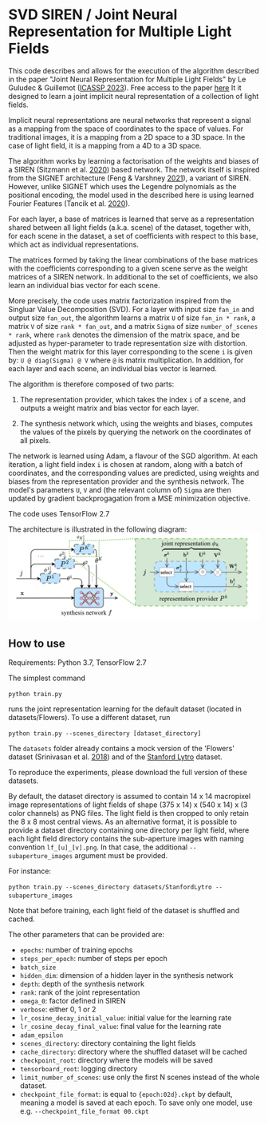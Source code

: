 # SVD SIREN / Joint Neural Representation for Multiple Light Fields

This code describes and allows for the execution of the algorithm described in the paper "Joint Neural Representation for Multiple Light Fields" by Le Guludec & Guillemot ([ICASSP 2023](https://doi.org/10.1109/ICASSP49357.2023.10096092)). Free access to the paper [here](https://hal.science/hal-04054325)
It it designed to learn a joint implicit neural representation of a collection of light fields.

Implicit neural representations are neural networks that represent a signal as a mapping from the space of coordinates to the space of values. For traditional images, it is a mapping from a 2D space to a 3D space. In the case of light field, it is a mapping from a 4D to a 3D space.

The algorithm works by learning a factorisation of the weights and biases of a SIREN (Sitzmann et al. [2020](https://dl.acm.org/doi/10.5555/3495724.3496350)) based network. The network itself is inspired from the SIGNET architecture (Feng & Varshney [2021](https://ieeexplore.ieee.org/document/9710101)), a variant of SIREN. However, unlike SIGNET which uses the Legendre polynomials as the positional encoding, the model used in the described here is using learned Fourier Features (Tancik et al. [2020](https://bmild.github.io/fourfeat/)).

For each layer, a base of matrices is learned that serve as a representation shared between all light fields (a.k.a. scene) of the dataset, together with, for each scene in the dataset, a set of coefficients with respect to this base, which act as individual representations. 

The matrices formed by taking the linear combinations of the base matrices with the coefficients corresponding to a given scene serve as the weight matrices of a SIREN network.
In additional to the set of coefficients, we also learn an individual bias vector for each scene.

More precisely, the code uses matrix factorization inspired from the Singluar Value Decomposition (SVD). For a layer with input size `fan_in` and output size `fan_out`, the algorithm learns a matrix `U` of size `fan_in * rank`, a matrix `V` of size `rank * fan_out`, and a matrix `Sigma` of size `number_of_scenes * rank`, where `rank` denotes the dimension of the matrix space, and be adjusted as hyper-parameter to trade representation size with distortion. Then the weight matrix for this layer corresponding to the scene `i` is given by: `U @ diag(Sigma) @ V` where `@` is matrix multiplication. In addition, for each layer and each scene, an individual bias vector is learned.

The algorithm is therefore composed of two parts:

1. The representation provider, which takes the index `i` of a scene, and outputs a weight matrix and bias vector for each layer. 

2. The synthesis network which, using the weights and biases, computes the values of the pixels by querying the network on the coordinates of all pixels.

The network is learned using Adam, a flavour of the SGD algorithm. At each iteration, a light field index `i` is chosen at random, along with a batch of coordinates, and the corresponding values are predicted, using weights and biases from the representation provider and the synthesis network. The model's parameters `U`, `V` and (the relevant column of) `Sigma` are then updated by gradient backprogagation from a MSE minimization objective.

The code uses TensorFlow 2.7

The architecture is illustrated in the following diagram: ![](SVD-SIREN-pipeline.png)

## How to use

Requirements: Python 3.7, TensorFlow 2.7

The simplest command

```python train.py```

runs the joint representation learning for the default dataset (located in datasets/Flowers). To use a different dataset, run 

```python train.py --scenes_directory [dataset_directory]```

The `datasets` folder already contains a mock version of the 'Flowers' dataset (Srinivasan et al. [2018](https://arxiv.org/abs/1708.03292)) and of the [Stanford Lytro](http://lightfields.stanford.edu/LF2016.html) dataset.

To reproduce the experiments, please download the full version of these datasets.

By default, the dataset directory is assumed to contain 14 x 14 macropixel image representations of light fields of shape (375 x 14) x (540 x 14) x (3 color channels) as PNG files. The light field is then cropped to only retain the 8 x 8 most central views. As an alternative format, it is possible to provide a dataset directory containing one directory per light field, where each light field directory contains the sub-aperture images with naming convention `lf_[u]_[v].png`. In that case, the additional `--subaperture_images` argument must be provided.

For instance:

```python train.py --scenes_directory datasets/StanfordLytro --subaperture_images```

Note that before training, each light field of the dataset is shuffled and cached.

The other parameters that can be provided are:
- `epochs`: number of training epochs
- `steps_per_epoch`: number of steps per epoch
- `batch_size`
- `hidden_dim`: dimension of a hidden layer in the synthesis network
- `depth`: depth of the synthesis network
- `rank`: rank of the joint representation
- `omega_0`: factor defined in SIREN
- `verbose`: either 0, 1 or 2
- `lr_cosine_decay_initial_value`: initial value for the learning rate
- `lr_cosine_decay_final_value`: final value for the learning rate
- `adam_epsilon`
- `scenes_directory`: directory containing the light fields
- `cache_directory`: directory where the shuffled dataset will be cached
- `checkpoint_root`: directory where the models will be saved
- `tensorboard_root`: logging directory
- `limit_number_of_scenes`: use only the first N scenes instead of the whole dataset.
- `checkpoint_file_format`: is equal to  `{epoch:02d}.ckpt` by default, meaning a model is saved at each epoch. To save only one model, use e.g. `--checkpoint_file_format 00.ckpt`


